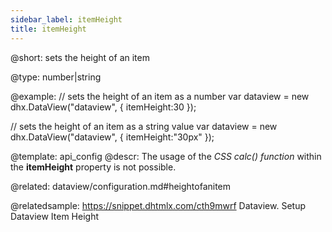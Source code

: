 ```yaml
---
sidebar_label: itemHeight
title: itemHeight
---          
```


@short: 
sets the height of an item


@type: number|string

@example: 
// sets the height of an item as a number
var dataview = new dhx.DataView("dataview", { 
    itemHeight:30
});

// sets the height of an item as a string value
var dataview = new dhx.DataView("dataview", { 
    itemHeight:"30px"
});


@template:	api_config
@descr: 
The usage of the *CSS calc() function* within the **itemHeight** property is not possible.

@related: dataview/configuration.md#heightofanitem

@relatedsample: https://snippet.dhtmlx.com/cth9mwrf	Dataview. Setup Dataview Item Height



